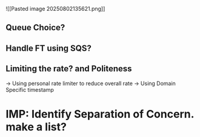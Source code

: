 
![[Pasted image 20250802135621.png]]

## Queue Choice?
## Handle FT using SQS?
## Limiting the rate? and Politeness
-> Using personal rate limiter to reduce overall rate
-> Using Domain Specific timestamp


# IMP: Identify Separation of Concern. make a list?